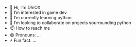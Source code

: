 - 👋 Hi, I’m D!nOX 
- 👀 I’m interested in game dev
- 🌱 I’m currently learning python
- 💞️ I’m looking to collaborate on projects sourrounding python
- 📫 How to reach me 
- 😄 Pronouns: ...
- ⚡ Fun fact: ...

<!---
DinoProjects6/DinoProjects6 is a ✨ special ✨ repository because its `README.md` (this file) appears on your GitHub profile.
You can click the Preview link to take a look at your changes.
--->
